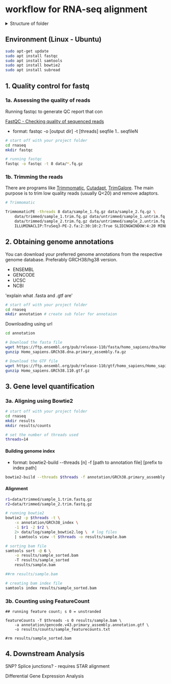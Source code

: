 # workflow for RNA-seq alignment

<details>

<summary>Structure of folder</summary>

```
|__rnaseq
    |__annotation
        *.fa
        *.gtf
        |__GRCh38_index
    |__data
        *_1.fastq.gz
        *_2.fastq.gz
        |__trimmed
            *_1.trim.fastq.gz
            *_2.trim.fastq.gz
        |__untrimmed
        |__log
    |__fastqc
    |__results
        *.sorted.bam
        *.sorted.bam.bai
        |__counts
            *.txt
            *.logs
            *.tsv
```

</details>

## Environment (Linux - Ubuntu)

```bash
sudo apt-get update
sudo apt install fastqc
sudo apt install samtools
sudo apt install bowtie2
sudo apt install subread
```

## 1. Quality control for fastq

### 1a. Assessing the quality of reads

Running fastqc to generate QC report that con

[FastQC - Checking quality of sequenced reads](https://gtk-teaching.github.io/NGS-intro/02-quality-control/index.html)

* format: fastqc -o \[output dir] -t \[threads] seqfile 1.. seqfileN

```bash
# start off with your project folder
cd rnaseq
mkdir fastqc

# running fastqc
fastqc -o fastqc -t 8 data/*.fq.gz
```

### 1b. Trimming the reads

There are programs like [Trimmomatic](http://www.usadellab.org/cms/?page=trimmomatic), [Cutadapt](https://cutadapt.readthedocs.io/en/stable/), [TrimGalore](https://github.com/FelixKrueger/TrimGalore). The main purpose is to trim low quality reads (usually Q<20) and remove adaptors.

```bash
# Trimmomatic

TrimmomaticPE -threads 8 data/sample_1.fq.gz data/sample_2.fq.gz \
    data/trimmed/sample_1.trim.fq.gz data/untrimmed/sample_1.untrim.fq.gz \
    data/trimmed/sample_2.trim.fq.gz data/untrimmed/sample_2.untrim.fq.gz \
    ILLUMINACLIP:TruSeq3-PE-2.fa:2:30:10:2:True SLIDINGWINDOW:4:20 MINLEN:75
```

## 2. Obtaining genome annotations

You can download your preferred genome annotations from the respective genome database. Preferably GRCH38/hg38 version.

* ENSEMBL
* GENCODE
* UCSC
* NCBI&#x20;

'explain what .fasta and .gtf are'

```bash
# start off with your project folder
cd rnaseq
mkdir annotation # create sub foler for annotaion
```

Downloading using url

```bash
cd annotation 

# Download the fasta file
wget https://ftp.ensembl.org/pub/release-110/fasta/homo_sapiens/dna/Homo_sapiens.GRCh38.dna.primary_assembly.fa.gz # unmasked file
gunzip Homo_sapiens.GRCh38.dna.primary_assembly.fa.gz

# Download the GTF file
wget https://ftp.ensembl.org/pub/release-110/gtf/homo_sapiens/Homo_sapiens.GRCh38.110.gtf.gz 
gunzip Homo_sapiens.GRCh38.110.gtf.gz
```

## 3. Gene level quantification

### 3a. Aligning using Bowtie2

```bash
# start off with your project folder
cd rnaseq
mkdir results 
mkdir results/counts

# set the number of threads used
threads=14
```

#### Building genome index

* format: bowtie2-build --threads \[n] -f \[path to annotation file] \[prefix to index path]

```bash
bowtie2-build --threads $threads -f annotation/GRCh38.primary_assembly.genome.fa annotation/GRCh38_index
```

#### Alignment

```bash
r1=data/trimmed/sample_1.trim.fastq.gz
r2=data/trimmed/sample_2.trim.fastq.gz

# running bowtie2
bowtie2 -p $threads -t \
    -x annotation/GRCh38_index \
    -1 $r1 -2 $r2 \
    2> data/log/sample_bowtie2.log \  # log files
    | samtools view -t $threads -o results/sample.bam

# sorting bam file
samtools sort -@ 6 \
    -o results/sample_sorted.bam
    -T results/sample_sorted
    results/sample.bam

##rm results/sample.bam

# creating bam index file
samtools index results/sample_sorted.bam
```

### 3b. Counting using FeatureCount

```
## running feature count; s 0 = unstranded

featureCounts -T $threads -s 0 results/sample.bam \
    -a annotation/gencode.v43.primary_assembly.annotation.gtf \
    -o results/counts/sample_featurecounts.txt 

#rm results/sample_sorted.bam
```

## 4. Downstream Analysis

SNP? Splice junctions? - requires STAR alignment

Differential Gene Expression Analysis
